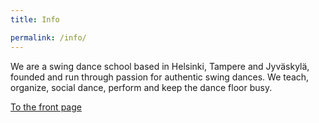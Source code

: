 ```yaml
---
title: Info

permalink: /info/
---
```


We are a swing dance school based in Helsinki, Tampere and Jyväskylä, founded and run through passion for authentic swing dances. We teach, organize, social dance, perform and keep the dance floor busy.

[To the front page](/)
